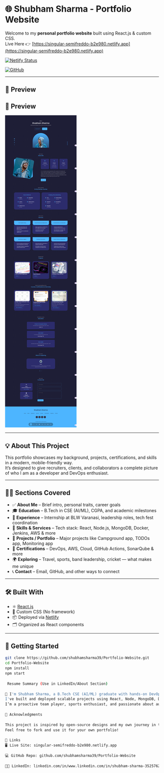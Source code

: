 # 🌐 Shubham Sharma - Portfolio Website

Welcome to my **personal portfolio website** built using React.js & custom CSS.  
Live Here 👉 [https://singular-semifreddo-b2e980.netlify.app](https://singular-semifreddo-b2e980.netlify.app)

[![Netlify Status](https://api.netlify.com/api/v1/badges/9b4909ef-905e-4bc5-b5d7-1234567890de/deploy-status)](https://app.netlify.com/sites/singular-semifreddo-b2e980/deploys)

[![GitHub](https://img.shields.io/badge/GitHub-shubhamsharma39-181717?style=flat&logo=github)](https://github.com/shubhamsharma39)

---

## 📸 Preview

## 📸 Preview

![Portfolio Preview](https://github.com/shubhamsharma39/portfolio-website/blob/main/src/portfolio-preview.png?raw=true)


---

## 💡 About This Project

This portfolio showcases my background, projects, certifications, and skills in a modern, mobile-friendly way.  
It’s designed to give recruiters, clients, and collaborators a complete picture of who I am as a developer and DevOps enthusiast.

---

## 🧑‍💻 Sections Covered

- ✅ **About Me** – Brief intro, personal traits, career goals
- 🎓 **Education** – B.Tech in CSE (AI/ML), CGPA, and academic milestones
- 💼 **Experience** – Internship at BLW Varanasi, leadership roles, tech fest coordination
- 🧰 **Skills & Services** – Tech stack: React, Node.js, MongoDB, Docker, Jenkins, AWS & more
- 📂 **Projects / Portfolio** – Major projects like Campground app, TODOs app, Monitoring app
- 📜 **Certifications** – DevOps, AWS, Cloud, GitHub Actions, SonarQube & more
- 🌍 **Exploring** – Travel, sports, band leadership, cricket — what makes me unique
- 📞 **Contact** – Email, GitHub, and other ways to connect

---

## 🛠️ Built With

- ⚛️ [React.js](https://reactjs.org/)
- 🎨 Custom CSS (No framework)
- 📦 Deployed via [Netlify](https://www.netlify.com/)
- 🗂 Organized as React components

---

## 🚀 Getting Started

```bash
git clone https://github.com/shubhamsharma39/Portfolio-Website.git
cd Portfolio-Website
npm install
npm start

 Resume Summary (Use in LinkedIn/About Section)

🚀 I'm Shubham Sharma, a B.Tech CSE (AI/ML) graduate with hands-on DevOps & full-stack development experience.
I've built and deployed scalable projects using React, Node, MongoDB, Docker, Jenkins, and AWS.
I’m a proactive team player, sports enthusiast, and passionate about automation and cloud-native solutions.

🙏 Acknowledgments

This project is inspired by open-source designs and my own journey in tech.
Feel free to fork and use it for your own portfolio!

🔗 Links
🖥️ Live Site: singular-semifreddo-b2e980.netlify.app

💻 GitHub Repo: github.com/shubhamsharma39/Portfolio-Website

👨‍💼 LinkedIn: linkedin.com/in/www.linkedin.com/in/shubham-sharma-352576259


